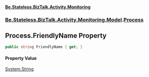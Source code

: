 #### [Be.Stateless.BizTalk.Activity.Monitoring](README.md 'README')
### [Be.Stateless.BizTalk.Activity.Monitoring.Model](Be.Stateless.BizTalk.Activity.Monitoring.Model.md 'Be.Stateless.BizTalk.Activity.Monitoring.Model').[Process](Process.md 'Be.Stateless.BizTalk.Activity.Monitoring.Model.Process')

## Process.FriendlyName Property

```csharp
public string FriendlyName { get; }
```

#### Property Value
[System.String](https://docs.microsoft.com/en-us/dotnet/api/System.String 'System.String')